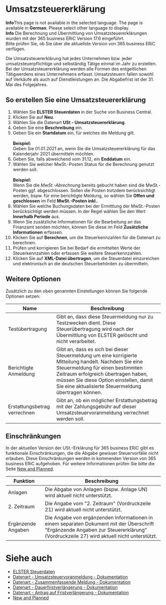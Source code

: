 # Umsatzsteuererklärung

<div class="alert alert-info">
    <i class="fa-duotone fa-solid fa-circle-info fa-xl"></i>
    <strong>Info</strong>This page is not available in the selected language. The page is available in <b>German</b>. Please select other language to display.
</div>

<div class="alert alert-info">
    <i class="fa-duotone fa-solid fa-circle-info fa-xl"></i>
    <strong>Info</strong> Die Berechnung und Übermittlung von Umsatzsteuererklärungen wurden mit der 365 business ERiC Version 17.6 eingeführt.<br>Bitte prüfen Sie, ob Sie über die aktuellste Version von 365 business ERiC verfügen.
</div>

Die Umsatzsteuererklärung hat jedes Unternehmen bzw. jeder umsatzsteuerpflichtige und selbständig Tätige einmal im Jahr zu erstellen. Bei der Umsatzsteuererklärung werden alle Formen des entgeltlichen Tätigwerdens eines Unternehmens erfasst. Umsatzsteuern fallen sowohl auf Verkäufe als auch auf Dienstleistungen an. Die Abgabefrist ist der 31. Mai des Folgejahres.

## So erstellen Sie eine Umsatzsteuererklärung
1. Wählen Sie **ELSTER Steuerdaten** in der Suche von Business Central.
2. Klicken Sie auf **Neu**.
3. Wählen Sie die Datenart **USt - Umsatzsteuererklärung**.
4. Geben Sie eine **Beschreibung** ein.
5. Geben Sie ein **Startdatum** ein, für welches die Meldung gilt.<br><br>**Beispiel:**<br>Geben Sie 01.01.2021 an, wenn Sie die Umsatzsteuererklärung für das Kalenderjahr 2021 übermitteln möchten.
6. Geben Sie, falls abweichend vom 31.12, ein **Enddatum** ein.
7. Wählen Sie welcher MwSt.-Posten Status für die Berechnung genutzt werden soll.<br><br>**Beispiel:**<br>Wenn Sie die *MwSt.-Abrechnung* bereits gebucht haben sind die MwSt.-Posten ggf. abgeschlossen. Sollen die Posten trotzdem berücksichtigt werden, bspw. für eine berichtigte Meldung, so wählen Sie **Offen und geschlossen** im Feld **MwSt.-Posten inkl.**.
8. Wählen Sie welche Buchungsdaten bei der Ermittlung der MwSt.-Posten berücksichtigt werden müssen. In der Regel wählen Sie den Wert **Innerhalb Periode** aus.
9. Wenn Sie zusätzliche Informationen für die Bearbeitung an das Finanzamt senden möchten, können Sie diese im Feld **Zusätzliche Informationen** erfassen.
10. Klicken Sie auf **Berechnen**, um die Steuerkennzahlen für die Datenart zu berechnen.
11. Prüfen und korrigieren Sie bei Bedarf die ermittelten Werte der Steuerkennzahlen oder erfassen Sie weitere Steuerkennzahlen.
12. Klicken Sie auf **XML-Datei übertragen**, um die Steuerdatei einzureichen und elektronisch an die deutschen Steuerbehörden zu übermitteln.

## Weitere Optionen
Zusätzlich zu den oben genannten Einstellungen können Sie folgende Optionen setzen:

| Name | Beschreibung |
| --- | --- |
| Testübertragung | Gibt an, dass diese Steuermeldung nur zu Testzwecken dient. Diese Steuerübertragung wird nach der Übermittlung von ELSTER gelöscht und nicht verarbeitet. |
| Berichtigte Anmeldung | Gibt an, dass es sich bei dieser Steuermeldung um eine korrigierte Mitteilung handelt. Nachdem Sie eine Steuermeldung für einen bestimmten Zeitraum erfolgreich übertragen haben, müssen Sie diese Option einstellen, damit Sie eine aktualisierte Steuermeldung übertragen können. |
| Erstattungsbetrag verrechnen | Gibt an, ob ein möglicher Erstattungsbetrag mit der Zahlungsgebühr auf dieser Umsatzsteuervoranmeldung verrechnet werden soll. |

## Einschränkungen
In der aktuellen Version der USt.-Erklärung für 365 business ERiC gibt es funktionale Einschränkungen, die die Abgabe gewisser Steuervorfälle nicht erlauben. Diese Einschränkungen werden in kommenden Version von 365 business ERiC aufgehoben. Für weitere Informationen prüfen Sie bitte die Seite [New and Planned](../../changelog/changelog.md).

| Funktion | Beschreibung |
| --- | --- |
| Anlagen | Die Abgabe von Anlagen (bspw. Anlage UN) wird aktuell nicht unterstützt. |
| 2. Zeitraum | Die Angabe vom "2. Zeitraum" (Vordruckzeile 21) wird aktuell nicht unterstützt. |
| Ergänzende Angaben | Die Angabe von ergänzenden Informationen in einem separaten Dokument mit der Überschrift "Ergänzende Angaben zur Steuererklärung" (Vordruckzeile 27) wird aktuell nicht unterstützt. |

# Siehe auch
- [ELSTER Steuerdaten](elster-tax-statements.md)
- [Datenart - Umsatzsteuervoranmeldung - Dokumentation](elster-sales-vat-adv-notification.md)
- [Datenart - Zusammenfassende Meldung - Dokumentation](elster-recapulative-statement.md)
- [Datenart - Dauerfristverlängerung - Dokumentation](elster-permanent-time-limit-extension.md)
- [Datenart - Antrag auf Fristverlängerung - Dokumentation](elster-request-for-time-extension.md)
- [New and Planned](../../changelog/changelog.md)